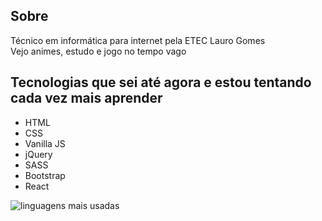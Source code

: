 ## Sobre
Técnico em informática para internet pela ETEC Lauro Gomes <br />
Vejo animes, estudo e jogo no tempo vago

## Tecnologias que sei até agora e estou tentando cada vez mais aprender
- HTML
- CSS
- Vanilla JS
- jQuery
- SASS
- Bootstrap
- React

![linguagens mais usadas](https://github-readme-stats.vercel.app/api/top-langs/?username=Ignition777&layout=compact)

